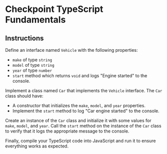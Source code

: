 # Checkpoint TypeScript Fundamentals

## Instructions

Define an interface named `Vehicle` with the following properties:

- `make` of type `string`
- `model` of type `string`
- `year` of type `number`
- `start` method which returns `void` and logs "Engine started" to the console.

Implement a class named `Car` that implements the `Vehicle` interface. The `Car` class should have:

- A constructor that initializes the `make`, `model`, and `year` properties.
- Implement the `start` method to log "Car engine started" to the console.

Create an instance of the `Car` class and initialize it with some values for `make`, `model`, and `year`.
Call the `start` method on the instance of the `Car` class to verify that it logs the appropriate message to the console.

Finally, compile your TypeScript code into JavaScript and run it to ensure everything works as expected.
